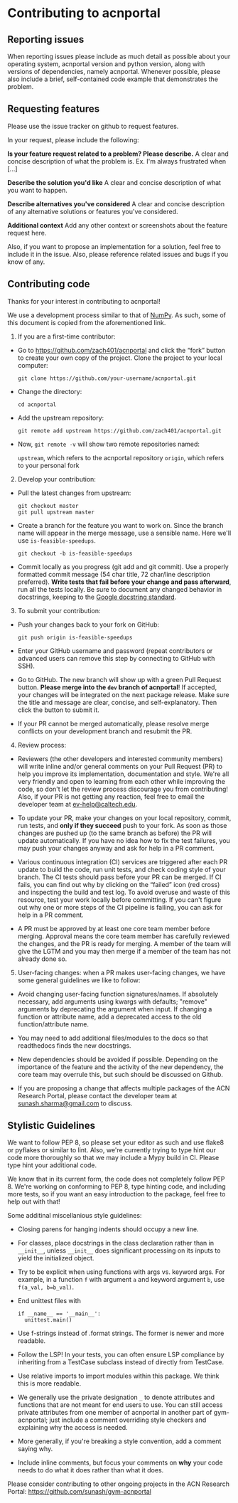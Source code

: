 # Contributing to acnportal

## Reporting issues

When reporting issues please include as much detail as possible about your
operating system, acnportal version and python version, along with versions of dependencies, namely acnportal.
Whenever possible, please
also include a brief, self-contained code example that demonstrates the problem.

## Requesting features
Please use the issue tracker on github to request features.

In your request, please include the following:

**Is your feature request related to a problem? Please describe.**
A clear and concise description of what the problem is. Ex. I'm always frustrated when [...]

**Describe the solution you'd like**
A clear and concise description of what you want to happen.

**Describe alternatives you've considered**
A clear and concise description of any alternative solutions or features you've considered.

**Additional context**
Add any other context or screenshots about the feature request here.

Also, if you want to propose an implementation for a solution, feel free to include it in the issue. Also, please reference related issues and bugs if you know of any.

## Contributing code

Thanks for your interest in contributing to acnportal!

We use a development process similar to that of [NumPy](https://numpy.org/devdocs/dev/index.html). As such, some of this document is copied from the aforementioned link.

1. If you are a first-time contributor:

- Go to https://github.com/zach401/acnportal and click the “fork” button to create your own copy of the project.
Clone the project to your local computer:

  ```
  git clone https://github.com/your-username/acnportal.git
  ```

- Change the directory:

  ```
  cd acnportal
  ```

- Add the upstream repository:

  ```
  git remote add upstream https://github.com/zach401/acnportal.git
  ```
- Now, `git remote -v` will show two remote repositories named:

  `upstream`, which refers to the acnportal repository
  `origin`, which refers to your personal fork
 
2. Develop your contribution:

- Pull the latest changes from upstream:
  ```
  git checkout master
  git pull upstream master
  ```
  
- Create a branch for the feature you want to work on. Since the branch name will appear in the merge message, use a sensible name. Here we'll use `is-feasible-speedups`.

  ```
  git checkout -b is-feasible-speedups
  ```

- Commit locally as you progress (git add and git commit). Use a properly formatted commit message (54 char title, 72 char/line description preferred). **Write tests that fail before your change and pass afterward**, run all the tests locally. Be sure to document any changed behavior in docstrings, keeping to the [Google docstring standard](https://sphinxcontrib-napoleon.readthedocs.io/en/latest/example_google.html).

3. To submit your contribution:

- Push your changes back to your fork on GitHub:
  ```
  git push origin is-feasible-speedups
  ```

- Enter your GitHub username and password (repeat contributors or advanced users can remove this step by connecting to GitHub with SSH).

- Go to GitHub. The new branch will show up with a green Pull Request button. **Please merge into the `dev` branch of acnportal**! If accepted, your changes will be integrated on the next package release. Make sure the title and message are clear, concise, and self-explanatory. Then click the button to submit it.

- If your PR cannot be merged automatically, please resolve merge conflicts on your development branch and resubmit the PR.

4. Review process:

- Reviewers (the other developers and interested community members) will write inline and/or general comments on your Pull Request (PR) to help you improve its implementation, documentation and style. We're all very friendly and open to learning from each other while improving the code, so don't let the review process discourage you from contributing! Also, if your PR is not getting any reaction, feel free to email the developer team at ev-help@caltech.edu.

- To update your PR, make your changes on your local repository, commit, run tests, and **only if they succeed** push to your fork. As soon as those changes are pushed up (to the same branch as before) the PR will update automatically. If you have no idea how to fix the test failures, you may push your changes anyway and ask for help in a PR comment.

- Various continuous integration (CI) services are triggered after each PR update to build the code, run unit tests, and check coding style of your branch. The CI tests should pass before your PR can be merged. If CI fails, you can find out why by clicking on the “failed” icon (red cross) and inspecting the build and test log. To avoid overuse and waste of this resource, test your work locally before committing. If you can't figure out why one or more steps of the CI pipeline is failing, you can ask for help in a PR comment.

- A PR must be approved by at least one core team member before merging. Approval means the core team member has carefully reviewed the changes, and the PR is ready for merging. A member of the team will give the LGTM and you may then merge if a member of the team has not already done so.

5. User-facing changes: when a PR makes user-facing changes, we have some general guidelines we like to follow:

 - Avoid changing user-facing function signatures/names. If absolutely necessary, add arguments using kwargs with defaults; "remove" arguments by deprecating the argument when input. If changing a function or attribute name, add a deprecated access to the old function/attribute name.
 
 - You may need to add additional files/modules to the docs so that readthedocs finds the new docstrings.
 
 - New dependencies should be avoided if possible. Depending on the importance of the feature and the activity of the new dependency, the core team may overrule this, but such should be discussed on Github.
 
 - If you are proposing a change that affects multiple packages of the ACN Research Portal, please contact the developer team at sunash.sharma@gmail.com to discuss.

## Stylistic Guidelines
We want to follow PEP 8, so please set your editor as such and use flake8 or pyflakes or similar to lint. Also, we're currently trying to type hint our code more thoroughly so that we may include a Mypy build in CI. Please type hint your additional code.

We know that in its current form, the code does not completely follow PEP 8. We're working on conforming to PEP 8, type hinting code, and including more tests, so if you want an easy introduction to the package, feel free to help out with that!

Some additinal miscellanious style guidelines:

- Closing parens for hanging indents should occupy a new line.

- For classes, place docstrings in the class declaration rather than in `__init__`, unless `__init__` does significant processing on its inputs to yield the initialized object.

- Try to be explicit when using functions with args vs. keyword args. For example, in a function `f` with argument `a` and keyword argument `b`, use `f(a_val, b=b_val)`.

- End unittest files with
  ```
  if __name__ == '__main__':
    unittest.main()
  ```

- Use f-strings instead of .format strings. The former is newer and more readable.

- Follow the LSP! In your tests, you can often ensure LSP compliance by inheriting from a TestCase subclass instead of directly from TestCase.

- Use relative imports to import modules within this package. We think this is more readable.

- We generally use the private designation `_` to denote attributes and functions that are not meant for end users to use. You can still access private attributes from one member of acnportal in another part of gym-acnportal; just include a comment overriding style checkers and explaining why the access is needed.

- More generally, if you're breaking a style convention, add a comment saying why.

- Include inline comments, but focus your comments on __why__ your code needs to do what it does rather than what it does.

Please consider contributing to other ongoing projects in the ACN Research Portal:
https://github.com/sunash/gym-acnportal
